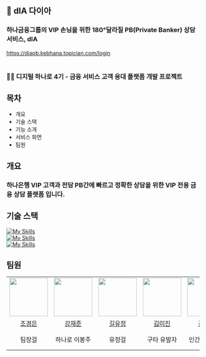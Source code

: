 ## 💎 dIA 다이아
### 하나금융그룹의 VIP 손님을 위한 180°달라질 PB(Private Banker) 상담 서비스, dIA


https://diapb.kebhana.topician.com/login 
<br>
<br>

### 👨‍💻 디지털 하나로 4기 - 금융 서비스 고객 응대 플랫폼 개발 프로젝트

## 목차
- 개요
- 기술 스택
- 기능 소개
- 서비스 화면
- 팀원

## 개요
### 하나은행 VIP 고객과 전담 PB간에 빠르고 정확한 상담을 위한 VIP 전용 금융 상담 플랫폼 입니다.

## 기술 스택
[![My Skills](https://skillicons.dev/icons?i=react,typescript,next,css,tailwind)](https://skillicons.dev)
<br>
[![My Skills](https://skillicons.dev/icons?i=java,spring,python,flask,mysql)](https://skillicons.dev)
<br>
[![My Skills](https://skillicons.dev/icons?i=github,aws)](https://skillicons.dev)

## 팀원
<table>
  <tr>
    <td><img src="https://github.com/Kyoungeun-creator.png" width="100px" /></td>
		<td><img src="https://github.com/BBZJUN.png" width="100px" /></td>
    <td><img src="https://github.com/YoojeongKil.png" width="100px" /></td>
    <td><img src="https://github.com/larchlarix.png" width="100px" /></td>
		<td><img src="https://github.com/daneng4.png" width="100px" /></td>
    <td><img src="https://github.com/hs917ouo.png" width="100px" /></td>
    <td><img src="https://github.com/jangdayeon.png" width="100px" /></td>
  </tr>
  <tr>
	<td align="center"><a href="https://github.com/Kyoungeun-creator">조경은</a>
    	</td>
    	<td align="center"><a href="https://github.com/BBZJUN">강재준</a>
    	</td>
	<td align="center"><a href="https://github.com/YoojeongKil">길유정</a>
   	 </td>
	<td align="center"><a href="https://github.com/larchlarix">김미진</a>
    	</td>
    	<td align="center"><a href="https://github.com/daneng4">김은서</a>
    	</td>
	<td align="center"><a href="https://github.com/hs917ouo">김현수</a>
    	</td>
   	 <td align="center"><a href="https://github.com/jangdayeon">장다연</a>
    	</td>	
  </tr>
  	<tr>
    	<td align="center">팀장걸</td>
    	<td align="center">하나로 이봉주</td>
    	<td align="center">유정걸</td>
    	<td align="center">구타 유발자</td>
    	<td align="center">인간같은 로봇</td>
    	<td align="center">현수수수퍼노바</td>
	<td align="center">부팀장걸</td>
  </tr>
</table>
